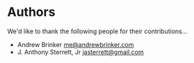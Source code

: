 # Authors

We'd like to thank the following people for their contributions...

- Andrew Brinker <me@andrewbrinker.com>
- J. Anthony Sterrett, Jr <jasterrett@gmail.com>
